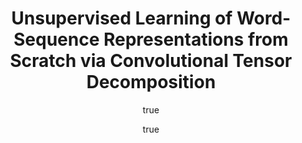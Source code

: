 ---
arxiv: 1606.03153
author:
- family: Huang
  given: Furong
  institute: Microsoft Research
- family: Anandkumar
  given: Animashree
  institute: UC Irvine
layout: refuses
section: pre
title: Unsupervised Learning of Word-Sequence Representations from Scratch via Convolutional
  Tensor Decomposition
---